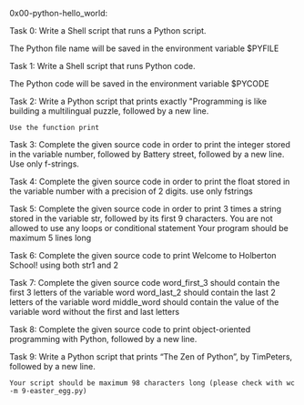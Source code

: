 0x00-python-hello_world:

Task 0: Write a Shell script that runs a Python script.

The Python file name will be saved in the environment variable $PYFILE

Task 1: Write a Shell script that runs Python code.

The Python code will be saved in the environment variable $PYCODE

Task 2: Write a Python script that prints exactly "Programming is like building a multilingual puzzle, followed by a new line.

    Use the function print

Task 3: Complete the given source code in order to print the integer stored in the variable number, followed by Battery street, followed by a new line. Use only f-strings.

Task 4: Complete the given  source code in order to print the float stored in the variable number with a precision of 2 digits. use only fstrings

Task 5: Complete the given source code in order to print 3 times a string stored in the variable str, followed by its first 9 characters.
    You are not allowed to use any loops or conditional statement
    Your program should be maximum 5 lines long


Task 6: Complete the given source code to print Welcome to Holberton School! using both str1 and 2

Task 7: Complete the given source code
    word_first_3 should contain the first 3 letters of the variable word
    word_last_2 should contain the last 2 letters of the variable word
    middle_word should contain the value of the variable word without the first and last letters

Task 8: Complete the given source code to print object-oriented programming with Python, followed by a new line.


Task 9: Write a Python script that prints “The Zen of Python”, by TimPeters, followed by a new line.

    Your script should be maximum 98 characters long (please check with wc -m 9-easter_egg.py)
